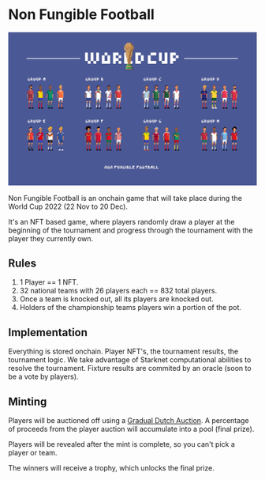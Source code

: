 # Non Fungible Football

![image](static/banner.jpeg)

Non Fungible Football is an onchain game that will take place during the World Cup 2022 (22 Nov to 20 Dec).

It's an NFT based game, where players randomly draw a player at the beginning of the tournament and progress through the tournament with the player they currently own.

## Rules

1. 1 Player == 1 NFT.
1. 32 national teams with 26 players each == 832 total players.
1. Once a team is knocked out, all its players are knocked out.
1. Holders of the championship teams players win a portion of the pot.

## Implementation

Everything is stored onchain. Player NFT's, the tournament results, the tournament logic. We take advantage of Starknet computational abilities to resolve the tournament. Fixture results are commited by an oracle (soon to be a vote by players).

## Minting

Players will be auctioned off using a [Gradual Dutch Auction](https://www.paradigm.xyz/2022/04/gda). A percentage of proceeds from the player auction will accumulate into a pool (final prize).

Players will be revealed after the mint is complete, so you can't pick a player or team.

The winners will receive a trophy, which unlocks the final prize.
